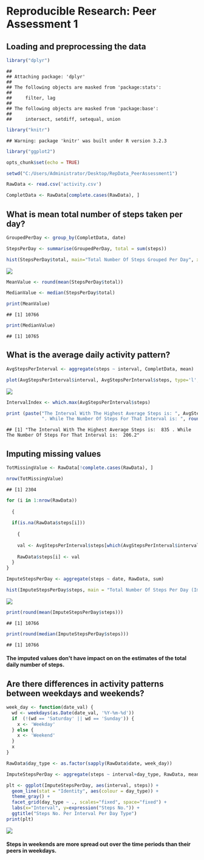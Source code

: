# Reproducible Research: Peer Assessment 1


## Loading and preprocessing the data


```r
library("dplyr")
```

```
## 
## Attaching package: 'dplyr'
## 
## The following objects are masked from 'package:stats':
## 
##     filter, lag
## 
## The following objects are masked from 'package:base':
## 
##     intersect, setdiff, setequal, union
```

```r
library("knitr")
```

```
## Warning: package 'knitr' was built under R version 3.2.3
```

```r
library("ggplot2")

opts_chunk$set(echo = TRUE)

setwd("C:/Users/Administrator/Desktop/RepData_PeerAssessment1")

RawData <- read.csv('activity.csv')

CompletData <- RawData[complete.cases(RawData), ]
```


## What is mean total number of steps taken per day?


```r
GroupedPerDay <- group_by(CompletData, date)

StepsPerDay <- summarise(GroupedPerDay, total = sum(steps))

hist(StepsPerDay$total, main="Total Number Of Steps Grouped Per Day", xlab="Total Steps taken each Day", col="blue")
```

![](PA1_template_files/figure-html/unnamed-chunk-2-1.png) 

```r
MeanValue <- round(mean(StepsPerDay$total))

MedianValue <- median(StepsPerDay$total)

print(MeanValue)
```

```
## [1] 10766
```

```r
print(MedianValue)
```

```
## [1] 10765
```

## What is the average daily activity pattern?


```r
AvgStepsPerInterval <- aggregate(steps ~ interval, CompletData, mean)

plot(AvgStepsPerInterval$interval, AvgStepsPerInterval$steps, type='l', col=4, main="Average Number Of Taken Steps Per Interval", xlab="Intervals", ylab="Average Steps")
```

![](PA1_template_files/figure-html/unnamed-chunk-3-1.png) 

```r
IntervalIndex <- which.max(AvgStepsPerInterval$steps)

print (paste("The Interval With The Highest Average Steps is: ", AvgStepsPerInterval[IntervalIndex, ]$interval, 
             ". While The Number Of Steps For That Interval is: ", round(AvgStepsPerInterval[IntervalIndex, ]$steps, digits = 1)))
```

```
## [1] "The Interval With The Highest Average Steps is:  835 . While The Number Of Steps For That Interval is:  206.2"
```




## Imputing missing values


```r
TotMissingValue <- RawData[!complete.cases(RawData), ]

nrow(TotMissingValue)
```

```
## [1] 2304
```

```r
for (i in 1:nrow(RawData)) 
  
  {
  
  if(is.na(RawData$steps[i])) 
    
    {
    
    val <- AvgStepsPerInterval$steps[which(AvgStepsPerInterval$interval == RawData$interval[i])]
    
    RawData$steps[i] <- val 
  }
}

ImputeStepsPerDay <- aggregate(steps ~ date, RawData, sum)

hist(ImputeStepsPerDay$steps, main = "Total Number Of Steps Per Day (Imputed)", xlab = "Steps Per Day", col = "purple")
```

![](PA1_template_files/figure-html/unnamed-chunk-4-1.png) 

```r
print(round(mean(ImputeStepsPerDay$steps)))
```

```
## [1] 10766
```

```r
print(round(median(ImputeStepsPerDay$steps)))
```

```
## [1] 10766
```
#### The imputed values don't have impact on on the estimates of the total daily number of steps.


## Are there differences in activity patterns between weekdays and weekends?


```r
week_day <- function(date_val) {
  wd <- weekdays(as.Date(date_val, '%Y-%m-%d'))
  if  (!(wd == 'Saturday' || wd == 'Sunday')) {
    x <- 'Weekday'
  } else {
    x <- 'Weekend'
  }
  x
}

RawData$day_type <- as.factor(sapply(RawData$date, week_day))

ImputeStepsPerDay <- aggregate(steps ~ interval+day_type, RawData, mean)

plt <- ggplot(ImputeStepsPerDay, aes(interval, steps)) +
  geom_line(stat = "Identity", aes(colour = day_type)) +
  theme_gray() +
  facet_grid(day_type ~ ., scales="fixed", space="fixed") +
  labs(x="Interval", y=expression("Steps No.")) +
  ggtitle("Steps No. Per Interval Per Day Type")
print(plt)
```

![](PA1_template_files/figure-html/unnamed-chunk-5-1.png) 

#### Steps in weekends are more spread out over the time periods than their peers in weekdays.
